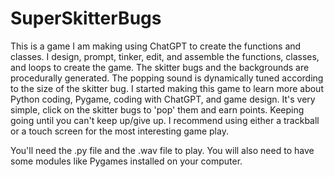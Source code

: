 # SuperSkitterBugs

This is a game I am making using ChatGPT to create the functions and classes. I design, prompt, tinker, edit, and assemble the functions, classes, and loops to create the game. The skitter bugs and the backgrounds are procedurally generated. The popping sound is dynamically tuned according to the size of the skitter bug. I started making this game to learn more about Python coding, Pygame, coding with ChatGPT, and game design. It's very simple, click on the skitter bugs to 'pop' them and earn points. Keeping going until you can't keep up/give up. I recommend using either a trackball or a touch screen for the most interesting game play.

You'll need the .py file and the .wav file to play. You will also need to have some modules like Pygames installed on your computer.
